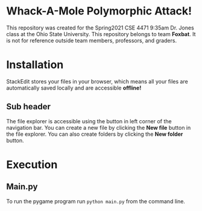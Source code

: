# Whack-A-Mole Polymorphic  Attack!

This repository was created for the Spring2021 CSE 4471 9:35am Dr. Jones class at the Ohio State University. This repository belongs to team **Foxbat**. It is not for reference outside team members, professors, and graders.


# Installation

StackEdit stores your files in your browser, which means all your files are automatically saved locally and are accessible **offline!**

## Sub header

The file explorer is accessible using the button in left corner of the navigation bar. You can create a new file by clicking the **New file** button in the file explorer. You can also create folders by clicking the **New folder** button.

# Execution

## Main.py

To run the pygame program run `python main.py` from the command line.
